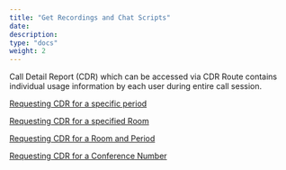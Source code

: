 ```yaml
---
title: "Get Recordings and Chat Scripts"
date: 
description:
type: "docs"
weight: 2
---
```

Call Detail Report (CDR) which can be accessed via CDR Route contains individual usage information by each user during entire call session.

[Requesting CDR for a specific period](./cdr-specific-period.md)

[Requesting CDR for a specified Room](./cdr-specific-room.md)

[Requesting CDR for a Room and Period](./cdr-specific-room-period.md)

[Requesting CDR for a Conference Number](./cdr-conference-number.md)

